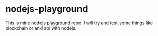 # nodejs-playground

This is mine nodejs playground repo. I will try and test some things like blockchain or and api with nodejs.
